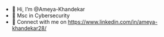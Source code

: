 - 👋 Hi, I’m @Ameya-Khandekar
- 📜 Msc in Cybersecurity
- 💼 Connect with me on https://www.linkedin.com/in/ameya-khandekar28/

<!---
Ameya-Khandekar/Ameya-Khandekar is a ✨ special ✨ repository because its `README.md` (this file) appears on your GitHub profile.
You can click the Preview link to take a look at your changes.
--->
